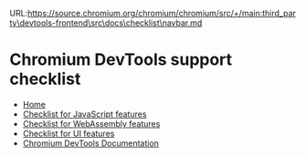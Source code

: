 URL:https://source.chromium.org/chromium/chromium/src/+/main:third_party\devtools-frontend\src\docs\checklist\navbar.md
# Chromium DevTools support checklist

[logo]: https://github.com/ChromeDevTools/devtools-logo/raw/master/logos/png/devtools-circle-48.png
[home]: /docs/checklist/README.md

* [Home][home]
* [Checklist for JavaScript features](./javascript.md)
* [Checklist for WebAssembly features](./webassembly.md)
* [Checklist for UI features](./ui.md)
* [Chromium DevTools Documentation](/docs/README.md)
